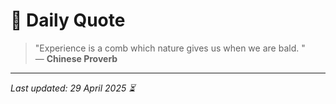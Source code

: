 # 📜 Daily Quote

> "Experience is a comb which nature gives us when we are bald. "  
> — **Chinese Proverb**

---

_Last updated: 29 April 2025 ⏳_
